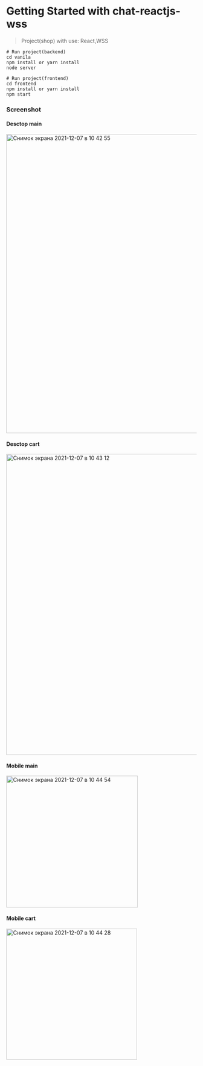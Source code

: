 # Getting Started with chat-reactjs-wss

> Project(shop) with use: React,WSS

```
# Run project(backend)
cd vanila
npm install or yarn install
node server

# Run project(frontend)
cd frontend
npm install or yarn install
npm start
```


### Screenshot 
#### Desctop main 
<img width="790" alt="Снимок экрана 2021-12-07 в 10 42 55" src="https://user-images.githubusercontent.com/34871899/144987613-ea514adf-3293-4e5a-b68d-c5d5a3a2929b.png"><br />
#### Desctop cart
<img width="795" alt="Снимок экрана 2021-12-07 в 10 43 12" src="https://user-images.githubusercontent.com/34871899/144987641-3243e521-1422-471e-8cc8-7d8976536701.png"><br />
#### Mobile main
<img width="348" alt="Снимок экрана 2021-12-07 в 10 44 54" src="https://user-images.githubusercontent.com/34871899/144987671-1e041085-4d1a-4b59-b8ab-fa468457d5ff.png"><br />
#### Mobile cart
<img width="346" alt="Снимок экрана 2021-12-07 в 10 44 28" src="https://user-images.githubusercontent.com/34871899/144988150-46b73211-ea37-419e-93d1-0c99ba07e663.png">
<br />
